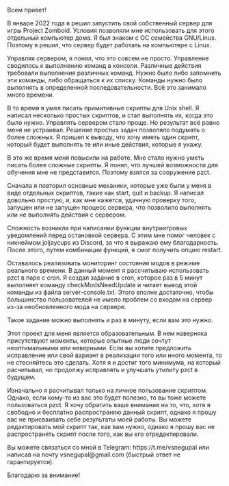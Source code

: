 <p>Всем привет!</p>
<p>В январе 2022 года я решил запустить свой собственный сервер для игры Project Zomboid. Условия позволяли мне использовать для этого отдельный компьютер дома. Я был знаком с ОС семейства GNU/Linux. Поэтому я решил, что сервер будет работать на компьютере с Linux.</p>
<p>Управляя сервером, я понял, что это совсем не просто. Управление сводилось к выполнению команд в консоли. Различные действия требовали выполнения различных команд. Нужно было либо запомнить эти команды, либо обращаться к их списку. Команды нужно было выполнять в определенной последовательности. Всё это занимало много времени.</p>
<p>В то время я умел писать примитивные скрипты для Unix shell. Я написал несколько простых скриптов, и стал выполнять их, когда это было нужно. Управлять сервером стало проще. Но результат всё равно меня не устраивал. Решение простых задач позволяло подумать о более сложных. Я пришел к выводу, что хочу иметь один скрипт, который будет выполнять те или иные действия, которые я укажу.</p>
<p> В это же время меня повысили на работе. Мне стало нужно уметь писать более сложные скрипты. Я понял, что лучшей возможности для обучения мне не представится. Поэтому взялся за сооружение pzct.</p>
<p>Сначала я повторил основные механики, которые уже были у меня в виде отдельных скриптов, такие как start, quit и backup. Я написал довольно простую, и, как мне кажется, удачную проверку того, запущен или не запущен процесс сервера, что позволило выполнять или не выполнять действия с сервером.</p>
<p>Сложность возникла при написании функции внутриигровых уведомлений перед остановкой сервера. С этим мне помог человек с никнеймом joljaycups из Discord, за что я выражаю ему благодарность. После этого, путем комбинации функций, я смог получить опцию restart.</p>
<p>Оставалось реализовать мониторинг состояния модов в режиме реального времени. В данный момент я рассчитываю использовать pzct в паре с cron. Я создал задание в cron, которое раз в 5 минут выполняет команду checkModsNeedUpdate и читает вывод этой команды из файла server-console.txt. Этого вполне достаточно, чтобы большинство пользователей не имело проблем со входом на сервер из-за необновленного мода на сервере.</p>
<p>Такое задание можно выполнять и раз в минуту, если вам это нужно.</p>
<p>Этот проект для меня является образовательным. В нем наверняка присутствуют моменты, которые опытные люди сочтут неоптимальными или неверными. Если вы хотите предложить исправление или свой вариант в реализации того или иного момента, то не стесняйтесь это сделать. Хотя я и достиг того минимума, на который расчитывал, но продолжу исправлять и улучшать утилиту pzct в будущем.</p>
<p>Изначально я расчитывал только на личное пользование скриптом. Однако, если кому-то из вас это будет полезно, то вы тоже можете пользоваться pzct. Я хочу обратить ваше внимание на то, что, хотя я свободно и бесплатно распространяю данный скрипт, однако я прошу вас не присваивать себе результаты моей работы. Вы можете редактировать мой скрипт так, как вам нужно, однако я прошу вас не распространять скрипт после того, как вы его отредактировали.</p>
<p>Вы можете связаться со мной в Telegram: https://t.me/vsnegupal или написав на почту vsnegupal@gmail.com (быстрый ответ не гарантируется).</p>
<p>Благодарю за внимание!</p>